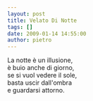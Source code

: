 ```yaml
---
layout: post
title: Velato Di Notte
tags: []
date: 2009-01-14 14:55:00
author: pietro
---
```

La notte è un illusione,<br/>è buio anche di giorno,<br/>se si vuol vedere il sole,<br/>basta uscir dall'ombra<br/>e guardarsi attorno.

